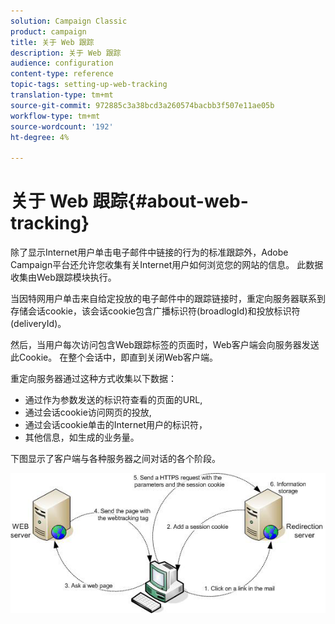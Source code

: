 ```yaml
---
solution: Campaign Classic
product: campaign
title: 关于 Web 跟踪
description: 关于 Web 跟踪
audience: configuration
content-type: reference
topic-tags: setting-up-web-tracking
translation-type: tm+mt
source-git-commit: 972885c3a38bcd3a260574bacbb3f507e11ae05b
workflow-type: tm+mt
source-wordcount: '192'
ht-degree: 4%

---
```



# 关于 Web 跟踪{#about-web-tracking}

除了显示Internet用户单击电子邮件中链接的行为的标准跟踪外，Adobe Campaign平台还允许您收集有关Internet用户如何浏览您的网站的信息。 此数据收集由Web跟踪模块执行。

当因特网用户单击来自给定投放的电子邮件中的跟踪链接时，重定向服务器联系到存储会话cookie，该会话cookie包含广播标识符(broadlogId)和投放标识符(deliveryId)。

然后，当用户每次访问包含Web跟踪标签的页面时，Web客户端会向服务器发送此Cookie。 在整个会话中，即直到关闭Web客户端。

重定向服务器通过这种方式收集以下数据：

* 通过作为参数发送的标识符查看的页面的URL,
* 通过会话cookie访问网页的投放,
* 通过会话cookie单击的Internet用户的标识符，
* 其他信息，如生成的业务量。

下图显示了客户端与各种服务器之间对话的各个阶段。

![](assets/d_ncs_integration_webtracking_structure1.png)

